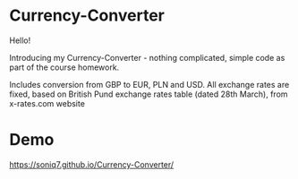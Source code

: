 # Currency-Converter

Hello!

Introducing my Currency-Converter - nothing complicated, simple code as part of the course homework.

Includes conversion from GBP to EUR, PLN and USD. 
All exchange rates are fixed, based on British Pund exchange rates table (dated 28th March), from x-rates.com website

# Demo

https://soniq7.github.io/Currency-Converter/



